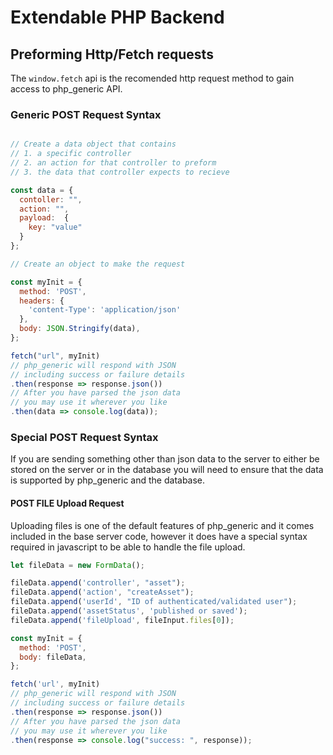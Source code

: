 # Extendable PHP Backend

## Preforming Http/Fetch requests

The `window.fetch` api is the recomended http request method to gain access to php_generic API.

### Generic POST Request Syntax

```javascript

// Create a data object that contains
// 1. a specific controller
// 2. an action for that controller to preform
// 3. the data that controller expects to recieve

const data = {
  contoller: "",
  action: "",
  payload:  {
    key: "value"
  }
};

// Create an object to make the request

const myInit = {
  method: 'POST',
  headers: {
    'content-Type': 'application/json'
  },
  body: JSON.Stringify(data),
};

fetch("url", myInit)
// php_generic will respond with JSON
// including success or failure details
.then(response => response.json())
// After you have parsed the json data 
// you may use it wherever you like
.then(data => console.log(data));

```

### Special POST Request Syntax

If you are sending something other than json data to the server to either be stored on the server or in the database you will need to ensure that the data is supported by php_generic and the database. 

#### POST FILE Upload Request

Uploading files is one of the default features of php_generic and it comes included in the base server code, however it does have a special syntax required in javascript to be able to handle the file upload.

```javascript
let fileData = new FormData();

fileData.append('controller', "asset");
fileData.append('action', "createAsset");
fileData.append('userId', "ID of authenticated/validated user");
fileData.append('assetStatus', 'published or saved');
fileData.append('fileUpload', fileInput.files[0]);

const myInit = {
  method: 'POST',
  body: fileData,
};

fetch('url', myInit)
// php_generic will respond with JSON
// including success or failure details
.then(response => response.json())
// After you have parsed the json data 
// you may use it wherever you like
.then(response => console.log("success: ", response));
```